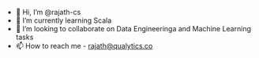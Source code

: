- 👋 Hi, I’m @rajath-cs
- 🌱 I’m currently learning Scala
- 💞️ I’m looking to collaborate on Data Engineeringa and Machine Learning tasks
- 📫 How to reach me - rajath@qualytics.co

<!---
rajath-cs/rajath-cs is a ✨ special ✨ repository because its `README.md` (this file) appears on your GitHub profile.
You can click the Preview link to take a look at your changes.
--->
